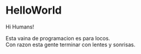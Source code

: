 # HelloWorld

Hi Humans!

Esta vaina de programacion es para locos.  
Con razon esta gente terminar con lentes y sonrisas.
